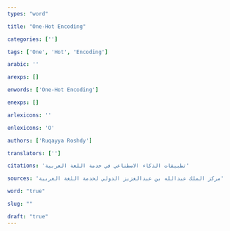 ```yaml
---
types: "word"

title: "One-Hot Encoding"

categories: ['']

tags: ['One', 'Hot', 'Encoding']

arabic: ''

arexps: []

enwords: ['One-Hot Encoding']

enexps: []

arlexicons: ''

enlexicons: 'O'

authors: ['Ruqayya Roshdy']

translators: ['']

citations: 'تطبيقات الذكاء الاصطناعي في خدمة اللغة العربية'

sources: 'مركز الملك عبدالله بن عبدالعزيز الدولي لخدمة اللغة العربية'

word: "true"

slug: ""

draft: "true"
---
```

